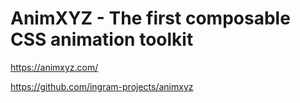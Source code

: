 # AnimXYZ - The first composable CSS animation toolkit

<https://animxyz.com/>

<https://github.com/ingram-projects/animxyz>
